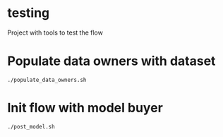 # testing
Project with tools to test the flow

# Populate data owners with dataset
```
./populate_data_owners.sh
```

# Init flow with model buyer
```
./post_model.sh
```
 
